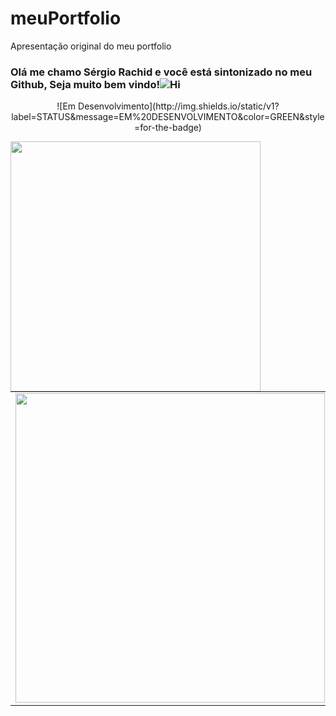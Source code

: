 # meuPortfolio
Apresentação original do meu portfolio 
### Olá me chamo Sérgio Rachid e você está sintonizado no meu Github, Seja muito bem vindo!![Hi](https://user-images.githubusercontent.com/100804986/207719892-64d79d0e-06eb-439d-9962-91581842b401.gif)</h2>
<p align="center">
![Em Desenvolvimento](http://img.shields.io/static/v1?label=STATUS&message=EM%20DESENVOLVIMENTO&color=GREEN&style=for-the-badge)</p>
<center>
<table>
    <tr>
        <img width="400px" align="left" src="https://github-readme-stats.vercel.app/api/top-langs/?username=RachidSr3&hide=html&layout=compact&theme=buefy"/></td>
        <td><img width="495px" align="left" src="https://github-readme-stats.vercel.app/api?username=RachidSr3&theme=buefy"/></td>
    </tr>   
</table>
</center>  
